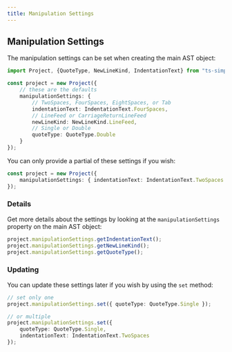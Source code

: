 ```yaml
---
title: Manipulation Settings
---
```


## Manipulation Settings

The manipulation settings can be set when creating the main AST object:

```ts
import Project, {QuoteType, NewLineKind, IndentationText} from "ts-simple-ast";

const project = new Project({
    // these are the defaults
    manipulationSettings: {
        // TwoSpaces, FourSpaces, EightSpaces, or Tab
        indentationText: IndentationText.FourSpaces,
        // LineFeed or CarriageReturnLineFeed
        newLineKind: NewLineKind.LineFeed,
        // Single or Double
        quoteType: QuoteType.Double
    }
});
```

You can only provide a partial of these settings if you wish:

```ts
const project = new Project({
    manipulationSettings: { indentationText: IndentationText.TwoSpaces }
});
```

### Details

Get more details about the settings by looking at the `manipulationSettings` property on the main AST object:

```ts
project.manipulationSettings.getIndentationText();
project.manipulationSettings.getNewLineKind();
project.manipulationSettings.getQuoteType();
```

### Updating

You can update these settings later if you wish by using the `set` method:

```ts
// set only one
project.manipulationSettings.set({ quoteType: QuoteType.Single });

// or multiple
project.manipulationSettings.set({
    quoteType: QuoteType.Single,
    indentationText: IndentationText.TwoSpaces
});
```
